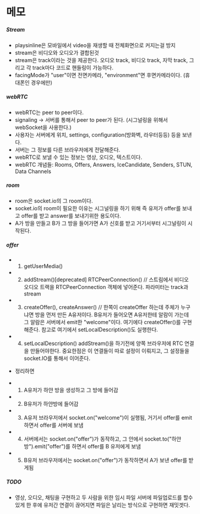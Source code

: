 # 메모

##### Stream

- playsinline은 모바일에서 video을 재생할 때 전체화면으로 커지는걸 방지
- stream은 비디오와 오디오가 결합된것
- stream은 track이라는 것을 제공한다. 오디오 track, 비디오 track, 자막 track, 그리고 각 track마다 코드로 핸들링이 가능하다.
- facingMode가 "user"이면 전면카메라, "environment"면 후면카메라이다. (휴대폰인 경우에만)

##### webRTC

- webRTC는 peer to peer이다.
- signaling -> 서버를 통해서 peer to peer가 된다. (시그널링을 위해서 webSocket을 사용한다.)
- 사용자는 서버에게 위치, settings, configuration(방화벽, 라우터등등) 등을 보낸다.
- 서버는 그 정보를 다른 브라우저에게 전달해준다.
- webRTC로 보낼 수 있는 정보는 영상, 오디오, 텍스트이다.
- webRTC 개념들: Rooms, Offers, Answers, IceCandidate, Senders, STUN, Data Channels

##### room

- room은 socket.io의 그 room이다.
- socket.io의 room이 필요한 이유는 시그널링을 하기 위해 즉 유저가 offer를 보내고 offer를 받고 answer를 보내기위한 용도이다.
- A가 방을 만들고 B가 그 방을 들어가면 A가 신호를 받고 거기서부터 시그널링이 시작된다.

##### offer

- 1. getUserMedia()
- 2. addStream()[deprecated]
     RTCPeerConnection() // 스트림에서 비디오 오디오 트랙을 RTCPeerConnection 객체에 넣어준다. 파라미터는 track과 stream
- 3. createOffer(), createAnswer() // 한쪽이 createOffer 하는데 주체가 누구냐면 방을 먼저 만든 A유저이다. B유저가 들어오면 A유저한테
     알람이 가는데 그 알람은 서버에서 emit한 "welcome"이다. 여기에다 createOffer()를 구현해준다. 참고로 여기에서 setLocalDescription()도 실행한다.
- 4. setLocalDescription()
     addStream()을 하기전에 양쪽 브라우저에 RTC 연결을 만들어야한다.
     중요한점은 이 연결들이 따로 설정이 이뤄지고, 그 설정들을 socket.IO를 통해서 이어준다.

- 정리하면
- 1. A유저가 하얀 방을 생성하고 그 방에 들어감
- 2. B유저가 하얀방에 들어감
- 3. A유저 브라우저에서 socket.on("welcome")이 실행됨, 거기서 offer를 emit하면서 offer를 서버에 보냄
- 4. 서버에서는 socket.on("offer")가 동작하고, 그 안에서 socket.to("하얀방").emit("offer")를 하면서 offer를 B 유저에게 보냄
- 5. B유저 브라우저에서는 socket.on("offer")가 동작하면서 A가 보낸 offer를 받게됨

##### TODO

- 영상, 오디오, 채팅을 구현하고 두 사람을 위한 임시 파일 서버에 파일업로드를 할수있게 한 후에
  유저간 연결이 끊어지면 파일은 날리는 방식으로 구현하면 재밋겟다.
